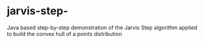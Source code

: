 # jarvis-step-
Java based step-by-step demonstration of the Jarvis Step algorithm applied to build the convex hull of a points distribution
